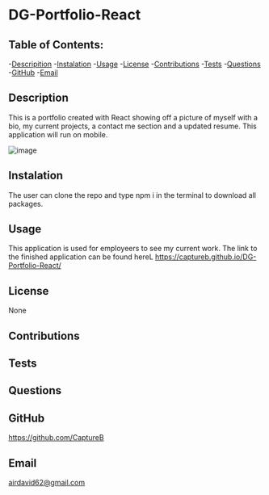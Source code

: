 # DG-Portfolio-React

## Table of Contents: 
-[Descripition](#Description)
    -[Instalation](#Instalation)
    -[Usage](#Usage)
    -[License](#License)
    -[Contributions](#Contributions)
    -[Tests](#Tests)
    -[Questions](#Questions)
    -[GitHub](#GitHub)
    -[Email](#Email)

##  Description
This is a portfolio created with React showing off a picture of myself with a bio, my current projects, a contact me section and a updated resume. This application will run on mobile.

![image](https://user-images.githubusercontent.com/114364879/227863998-31b139f2-76b4-4c80-ad72-2cecb95c177f.png)

## Instalation
The user can clone the repo and type npm i in the terminal to download all packages.

## Usage
This application is used for employeers to see my current work.
The link to the finished application can be found hereL https://captureb.github.io/DG-Portfolio-React/

## License
None

## Contributions


## Tests


## Questions


## GitHub 
https://github.com/CaptureB

## Email
airdavid62@gmail.com
